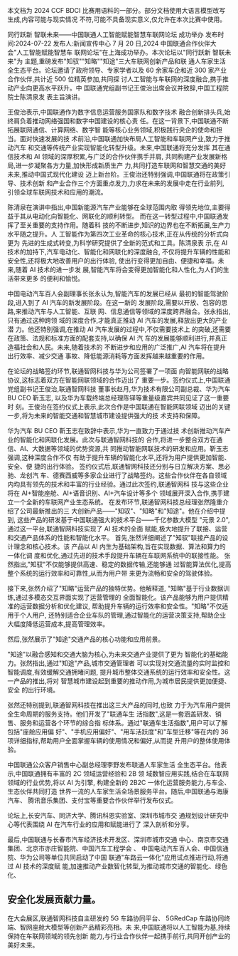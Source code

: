 本文档为 2024 CCF BDCI 比赛用语料的一部分。部分文档使用大语言模型改写生成,内容可能与现实情况 不符,可能不具备现实意义,仅允许在本次比赛中使用。 

同行跃新 智联未来——中国联通人工智能赋能智慧车联网论坛 成功举办 发布时间:2024-07-22 发布人:新闻宣传中心 7 月 20 日,2024 中国联通合作伙伴大会"人工智能赋能智慧车 联网论坛"在上海成功举办。本次论坛以"同行跃新 智联未来"为 主题,重磅发布"知驭""知略""知途"三大车联网创新产品和联 通人车家生活全生态平台。论坛邀请了政府领导、专家学者以及 60 余家车企和近 300 家产业合作伙伴,共计近 500 位精英参加,共同探 讨人工智能与车联网的深度融合,携手推动产业向更高水平跃升。中 国联通党组副书记王俊治出席会议并致辞,中国工程院院士陈清泉发 表主旨演讲。

王俊治表示,中国联通作为数字信息运营服务国家队和数字技术 融合创新排头兵,始终肩负着推动网络强国和数字中国建设的核心责 任。在这一背景下,中国联通不断拓展联网通信、计算网络、数字智 能等核心业务领域,积极践行央企的使命和担当。面对快速发展的技 术前沿,中国联通加快布局人工智能和车联网产业,致力于推动汽车 和交通等传统产业实现智能化转型升级。未来,中国联通将充分发挥 其在通信技术和 AI 领域的深厚积累,与广泛的合作伙伴携手并肩, 共同构建产业发展新格局,进一步凝聚各方力量,加快形成新质生产 力,共同打造车联网和智慧交通的美好未来,推动中国式现代化建设 迈上新台阶。王俊治还特别强调,中国联通将在政策引导、技术创新 和产业合作三个方面重点发力,力求在未来的发展中走在行业前列, 引领全球车联网技术和应用的潮流。

陈清泉在演讲中指出,中国新能源汽车产业能够在全球范围内取 得领先地位,主要得益于其从电动化向智能化、网联化的顺利转型。 而在这一转型过程中,中国联通发挥了至关重要的支持作用。随着科 技的不断进步,知识的边界也在不断拓展,生产力水平随之提升。人 工智能作为第四次工业革命的核心技术,正在从传统的分析式向更为 先进的生成式转变,为科学研究提供了全新的范式和工具。陈清泉表 示,在 AI 技术的加持下,汽车电动化、智能化和网联化的深度融合, 不仅将提升车辆的性能和安全性,还将极大地改善用户的出行体验, 使出行变得更加自由、便捷和幸福。未来,随着 AI 技术的进一步发 展,智能汽车将会变得更加智能化和人性化,为人们的生活带来更多 的便利和愉悦。

中国电动汽车百人会副理事长张永认为,智能汽车的发展已经从 最初的智能驾驶阶段,进入到了 AI 汽车的新发展阶段。在这一新的 发展阶段,需要以开放、包容的思路,来推动汽车与人工智能、互联 网、信息通信等领域的深度跨界融合。张永指出,只有通过这种跨领 域的深度合作,才能真正推动 AI 汽车的发展,释放出更大的产业潜 力。他还特别强调,在推动 AI 汽车发展的过程中,不仅需要技术上 的突破,还需要在政策、法规和标准方面的配套支持,以确保 AI 汽 车的发展能够顺利进行,并真正造福社会和人民。未来,随着技术的 不断进步和应用的广泛推广,AI 汽车将在提升出行效率、减少交通 事故、降低能源消耗等方面发挥越来越重要的作用。

在论坛的战略签约环节,联通智网科技与华为公司签署了一项面 向智能网联的战略协议,这标志着双方在智能网联领域的合作迈出了 重要一步。签约仪式上,中国联通党组副书记王俊治,联通智网科技 董事长赵月,华为技术有限公司副总裁、华为汽车 BU CEO 靳玉志, 以及华为车载终端总经理陈铎等重量级嘉宾共同见证了这一重要时 刻。王俊治在签约仪式上表示,此次合作是中国联通在智能网联领域 迈出的关键一步,将为未来的智能交通和智慧城市建设提供强大的技 术支持和保障。

华为汽车 BU CEO 靳玉志在致辞中表示,华为一直致力于通过技 术创新推动汽车产业的智能化和网联化发展。此次与联通智网科技的 合作,将进一步整合双方在通信、AI、大数据等领域的优势资源,共 同推动智能网联技术的研发和应用。靳玉志强调,这种深度合作不仅 有助于提升车辆的智能化水平,还将为用户提供更加智能、安全、便 捷的出行体验。 签约仪式后,联通智网科技还分别与日立解决方案、思必驰、龙创汽 车、德赛西威等多家企业进行了战略签约。这些合作伙伴在各自领域 内均具有领先的技术和丰富的行业经验。通过此次签约,联通智网科 技与这些企业将在 AI+智能座舱、AI+语音识别、AI+汽车设计等多个 领域展开深入合作,携手建立一个全新的车联网产业生态系统。 在发布环节,联通智网科技总经理张然隆重介绍了公司最新推出的三 大创新产品——"知驭"、"知略"和"知途"。他在介绍中提到, 这些产品的研发基于中国联通强大的技术平台——千亿参数大模型 "元景 2.0",通过这一平台,联通智网科技实现了 AI 技术的全面 赋能,极大地提升了联接、运营和交通产品体系的性能和智能化水平。 首先,张然详细阐述了"知驭"联接产品的设计理念和核心技术。该 产品以 AI 内生为基础架构,旨在实现数据、算法和算力的一体化调 度和优化,通过先进的技术手段提升车辆在车联网系统中的联接性能。 张然指出,"知驭"不仅能够提供高速、稳定的数据传输,还能够通 过智能算法优化,提高整个系统的运行效率和可靠性,从而为用户带 来更为流畅和安全的驾驶体验。

接下来,张然介绍了"知略"运营产品的独特优势。他解释道,
"知略"基于行业数据训练,通过多模态交互界面实现了运营管理的 全面智能化。该产品能够为用户提供精准的运营数据分析和优化建议, 帮助提升车辆的运行效率和安全性。"知略"不仅适用于个人用户, 还特别适合企业车队的管理,通过智能化的运营决策支持,帮助企业 大幅度降低运营成本,提高管理效率。

然后,张然展示了"知途"交通产品的核心功能和应用前景。

"知途"以融合感知和交通大脑为核心,为未来交通产业提供了更为 智能化的基础能力。张然指出,通过"知途"产品,城市交通管理者 可以实现对交通流量的实时监控和智能调度,有效缓解交通拥堵问题, 提升城市整体交通系统的运行效率和安全性。这一产品的推出,将对 智慧城市建设起到重要的推动作用,为城市居民提供更加便捷、安全 的出行环境。

张然还特别提到,联通智网科技在推出这三大产品的同时,也致 力于为汽车用户提供全生命周期的服务支持。他们开发了"联通车生 活指数",这是一套涵盖研发、销售、服务和运营各个环节的综合指 标体系。通过"联通车生活指数",用户可以了解包括"座舱应用偏 好"、"手机应用偏好"、"用车活跃度"和"车型迁移"等在内的 36 项详细指标,帮助用户全面掌握车辆的使用情况和偏好,从而提 升用户的整体使用体验。

中国联通公众客户销售中心副总经理李野发布联通人车家生活 全生态平台。他表示,中国联通拥有丰富的 2C 领域运营经验和 2B 领 域数智应用实践,结合在车联网领域的行业优势,将以 AI 为引擎, 构建全新的 2B2C 一体化运营服务能力,与车企、生态伙伴共同打造 世界一流的人车家生活全场景服务平台。随后,中国联通与海康汽车、 腾讯音乐集团、支付宝等重要合作伙伴举行发布仪式。

论坛上,长安汽车、同济大学、腾讯科恩实验室、深圳市城市交 通规划设计研究中心等代表围绕 AI 在汽车行业的应用和赋能进行了 深入剖析和分享。

最后,中国联通与长春市汽车经济技术开发区、深圳市城市交通 中心、南京市交通集团、北京市亦庄智能院、中国汽车工程学会 、 中国电动汽车百人会、中国信通院、华为公司等单位共同启动了中国 联通"车路云一体化"应用试点推进行动,将通过 AI 技术的深度赋 能,加速推动产业数智化转型,为推动城市交通的智能化、绿色化、

## 安全化发展贡献力量。

在大会展区,联通智网科技自主研发的 5G 车路协同平台、
5GRedCap 车路协同终端、智网座舱大模型等创新产品精彩亮相。未 来,中国联通将以人工智能为基,持续保持在车联网领域的领先创新 能力,与行业合作伙伴一起携手前行,共同开创产业的美好未来。